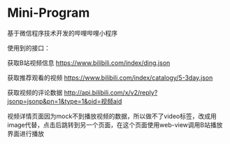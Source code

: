 # Mini-Program
基于微信程序技术开发的哔哩哔哩小程序

使用到的接口：

获取B站视频信息  https://www.bilibili.com/index/ding.json

获取推荐观看的视频  https://www.bilibili.com/index/catalogy/5-3day.json

获取视频的评论数据  http://api.bilibili.com/x/v2/reply?jsonp=jsonp&pn=1&type=1&oid=视频aid

视频详情页面因为mock不到播放视频的数据，所以做不了video标签，改成用image代替，点击后跳转到另一个页面，在这个页面使用web-view调用B站播放界面进行播放
